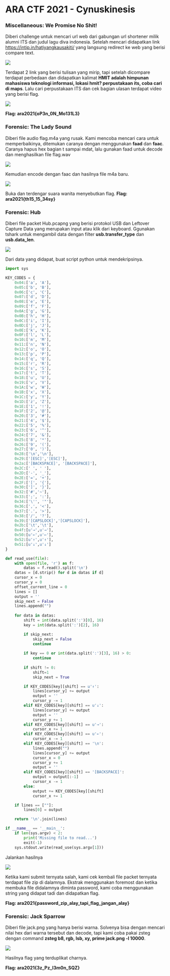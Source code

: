 
# ARA CTF 2021 - Cynuskinesis

### Miscellaneous: We Promise No Shit!
Diberi challenge untuk mencari url web dari gabungan url shortener milik alumni ITS dan judul lagu diva indonesia. Setelah mencari didapatkan link https://intip.in/hatiyangkausakiti/ yang langsung redirect ke web yang berisi compare text.

![](images/ara-wpns1.png)

Terdapat 2 link yang berisi tulisan yang mirip, tapi setelah dicompare terdapat perbedaan dan didapatkan kalimat **HMIT adalah himpunan mahasiswa teknologi informasi, lokasi hmit?
perpustakaan its, coba cari di maps**. Lalu cari perpustakaan ITS dan cek bagian ulasan terdapat video yang berisi flag.

![](images/ara-wpns2.png)

**Flag: ara2021{oP3n_0N_Mo131L3}**

### Forensic: The Lady Sound
Diberi file audio flag.m4a yang rusak. Kami mencoba mencari cara untuk memperbaikinya, ditemukan caranya dengan menggunakan **faad** dan **faac**. Caranya hapus hex bagian t sampai mdat, lalu gunakan faad untuk decode dan menghasilkan file flag.wav

![](images/ara-tls1.png)

Kemudian encode dengan faac dan hasilnya file m4a baru. 

![](images/ara-tls2.png)

Buka dan terdengar suara wanita menyebutkan flag.
**Flag: ara2021{th15_15_34sy}**

### Forensic: Hub
Diberi file packet Hub.pcapng yang berisi protokol USB dan Leftover Capture Data yang merupakan input atau klik dari keyboard. Ggunakan tshark untuk mengambil data dengan filter **usb.transfer_type** dan **usb.data_len**.

![](images/ara-hub1.png)

Dari data yang didapat, buat script python untuk mendekripsinya.
```python
import sys

KEY_CODES = {
    0x04:['a', 'A'],
    0x05:['b', 'B'],
    0x06:['c', 'C'],
    0x07:['d', 'D'],
    0x08:['e', 'E'],
    0x09:['f', 'F'],
    0x0A:['g', 'G'],
    0x0B:['h', 'H'],
    0x0C:['i', 'I'],
    0x0D:['j', 'J'],
    0x0E:['k', 'K'],
    0x0F:['l', 'L'],
    0x10:['m', 'M'],
    0x11:['n', 'N'],
    0x12:['o', 'O'],
    0x13:['p', 'P'],
    0x14:['q', 'Q'],
    0x15:['r', 'R'],
    0x16:['s', 'S'],
    0x17:['t', 'T'],
    0x18:['u', 'U'],
    0x19:['v', 'V'],
    0x1A:['w', 'W'],
    0x1B:['x', 'X'],
    0x1C:['y', 'Y'],
    0x1D:['z', 'Z'],
    0x1E:['1', '!'],
    0x1F:['2', '@'],
    0x20:['3', '#'],
    0x21:['4', '$'],
    0x22:['5', '%'],
    0x23:['6', '^'],
    0x24:['7', '&'],
    0x25:['8', '*'],
    0x26:['9', '('],
    0x27:['0', ')'],
    0x28:['\n','\n'],
    0x29:['[ESC]','[ESC]'],
    0x2a:['[BACKSPACE]', '[BACKSPACE]'],
    0x2C:[' ', ' '],
    0x2D:['-', '_'],
    0x2E:['=', '+'],
    0x2F:['[', '{'],
    0x30:[']', '}'],
    0x32:['#','~'],
    0x33:[';', ':'],
    0x34:['\'', '"'],
    0x36:[',', '<'],
    0x37:['.', '>'],
    0x38:['/', '?'],
    0x39:['[CAPSLOCK]','[CAPSLOCK]'],
    0x2b:['\t','\t'],
    0x4f:[u'→',u'→'],
    0x50:[u'←',u'←'],
    0x52:[u'↑',u'↑'],
    0x51:[u'↓',u'↓']
}

def read_use(file):
    with open(file, 'r') as f:
        datas = f.read().split('\n')
    datas = [d.strip() for d in datas if d] 
    cursor_x = 0
    cursor_y = 0
    offset_current_line = 0
    lines = []
    output = ''
    skip_next = False
    lines.append("")
    
    for data in datas:
        shift = int(data.split(':')[0], 16)
        key = int(data.split(':')[2], 16)

        if skip_next:
            skip_next = False
            continue
        
        if key == 0 or int(data.split(':')[3], 16) > 0:
            continue
        
        if shift != 0:
            shift=1
            skip_next = True

        if KEY_CODES[key][shift] == u'↑':
            lines[cursor_y] += output
            output = ''
            cursor_y -= 1
        elif KEY_CODES[key][shift] == u'↓':
            lines[cursor_y] += output
            output = ''
            cursor_y += 1
        elif KEY_CODES[key][shift] == u'→':
            cursor_x += 1
        elif KEY_CODES[key][shift] == u'←':
            cursor_x -= 1
        elif KEY_CODES[key][shift] == '\n':
            lines.append("")
            lines[cursor_y] += output
            cursor_x = 0
            cursor_y += 1
            output = ''
        elif KEY_CODES[key][shift] == '[BACKSPACE]':
            output = output[:-1]
            cursor_x -= 1
        else:
            output += KEY_CODES[key][shift]
            cursor_x += 1

    if lines == [""]:
        lines[0] = output

    return '\n'.join(lines)

if __name__ == '__main__':
    if len(sys.argv) < 2:
        print('Missing file to read...')
        exit(-1)
    sys.stdout.write(read_use(sys.argv[1]))
```
Jalankan hasilnya

![](images/ara-hub2.png)

Ketika kami submit ternyata salah, kami cek kembali file packet ternyata terdapat file zip di dalamnya. Ekstrak menggunakan foremost dan ketika membuka file didalamnya diminta password, kami coba menggunakan string yang didapat tadi dan didapatkan flag.

**Flag: ara2021{password_zip_alay_tapi_flag_jangan_alay}**

### Forensic: Jack Sparrow
Diberi file jack.png yang hanya berisi warna. Solvenya bisa dengan mencari nilai hex dari warna tersebut dan decode, tapi kami coba pakai zsteg dengan command **zsteg b8, rgb, lsb, xy, prime jack.png -l 10000**.

![](images/ara-jacksparrow.png)

Hasilnya flag yang terduplikat charnya.

**Flag: ara2021{3z_Pz_l3m0n_SQZ}**